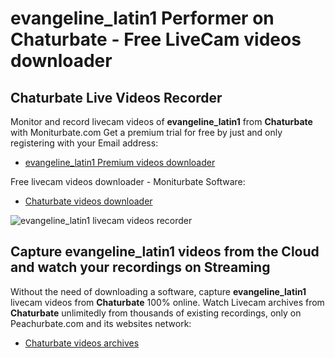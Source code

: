 # evangeline_latin1 Performer on Chaturbate - Free LiveCam videos downloader

## Chaturbate Live Videos Recorder

Monitor and record livecam videos of **evangeline_latin1** from **Chaturbate** with Moniturbate.com
Get a premium trial for free by just and only registering with your Email address:
* [evangeline_latin1 Premium videos downloader](https://moniturbate.com/request-demo-licence-key.html)

Free livecam videos downloader - Moniturbate Software:
* [Chaturbate videos downloader](https://moniturbate.com/moniturbate-download-software.html)

![evangeline_latin1 livecam videos recorder](https://peachurnet.com/templates/moniturbate-software.png)


## Capture evangeline_latin1 videos from the Cloud and watch your recordings on Streaming

Without the need of downloading a software, capture **evangeline_latin1** livecam videos from **Chaturbate** 100% online.
Watch Livecam archives from **Chaturbate** unlimitedly from thousands of existing recordings, only on Peachurbate.com and its websites network:
* [Chaturbate videos archives](https://peachurnet.com/)